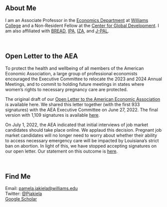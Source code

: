 ## About Me

I am an Associate Professor in the [Economics Department](https://econ.williams.edu/) at [Williams College](https://www.williams.edu/) and a Non-Resident Fellow at the [Center for Global Development](https://www.cgdev.org/).  I am also affiliated with [BREAD](http://ibread.org/bread/), [IPA](http://www.poverty-action.org/), [IZA](https://www.iza.org/person/7796/pamela-jakiela), and [J-PAL](https://www.povertyactionlab.org/person/jakiela).

<br>

## Open Letter to the AEA

To protect the health and wellbeing of all members of the American Economic Association, a large group of professional economists encouraged the Executive Committee to relocate the 2023 and 2024 Annual Meetings, and to commit to holding future meetings in states where women’s rights to necessary pregnancy care are protected.  

The original draft of our [Open Letter to the American Economic Association](AEA-open-letter-women-2022-06-24.pdf) is available here.  We shared this letter together (with the first 933 signatures) with the AEA Executive Committee on June 27, 2022.  The final version with 1,109 signatures is available [here](AEA-open-letter-2022-07-01.pdf).  

On July 1, 2022, the AEA indicated that initial interviews of job market candidates should take place online. We applaud this decision. Pregnant job market candidates will no longer need to worry about whether their ability to access necessary emergency care will be impacted by Louisiana’s strict ban on abortion. In light of this, we have stopped accepting signatures on our open letter.  Our statement on this outcome is [here](closure-statement-2022-07-01.pdf).

<br>

## Find Me
Email: [pamela.jakiela@williams.edu](mailto:pamela.jakiela@williams.edu)  
Twitter:  [@Pjakiela](https://twitter.com/pjakiela?lang=en)  
<a href="https://scholar.google.com/citations?user=SPkk2P8AAAAJ">Google Scholar</a>


